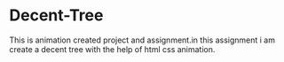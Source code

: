 # Decent-Tree
This is animation created project and assignment.in this assignment i am create  a decent tree with the help   of html css animation. 
